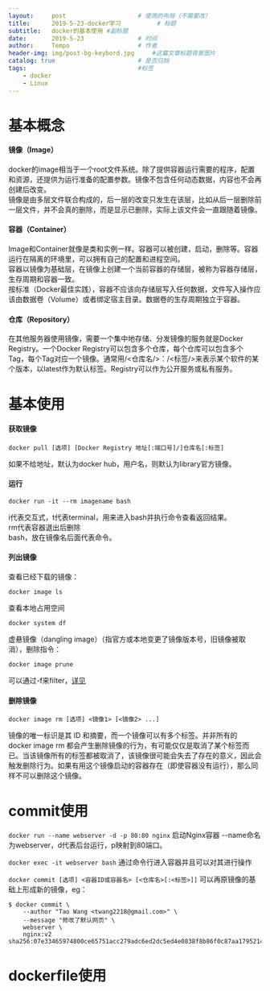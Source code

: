 ```yaml
---
layout:     post   				    # 使用的布局（不需要改）
title:      2019-5-23-docker学习			# 标题 
subtitle:   docker的基本使用 #副标题
date:       2019-5-23 				# 时间
author:     Tempo					# 作者
header-img: img/post-bg-keybord.jpg 	#这篇文章标题背景图片
catalog: true 						# 是否归档
tags:								#标签
    - docker
    - Linux
---
```

# 基本概念
#### 镜像（Image）
docker的image相当于一个root文件系统。除了提供容器运行需要的程序，配置和资源，还提供为运行准备的配置参数。镜像不包含任何动态数据，内容也不会再创建后改变。<br/>
镜像是由多层文件联合构成的，后一层的改变只发生在该层，比如从后一层删除前一层文件，并不会真的删除，而是显示已删除，实际上该文件会一直跟随着镜像。

#### 容器（Container）
Image和Container就像是类和实例一样。容器可以被创建，启动，删除等。容器运行在隔离的环境里，可以拥有自己的配置和进程空间。<br/>
容器以镜像为基础层，在镜像上创建一个当前容器的存储层，被称为容器存储层，生存周期和容器一致。<br/>
按标准（Docker最佳实践），容器不应该向存储层写入任何数据，文件写入操作应该由数据卷（Volume）或者绑定宿主目录。数据卷的生存周期独立于容器。

#### 仓库（Repository）
在其他服务器使用镜像，需要一个集中地存储、分发镜像的服务就是Docker Registry。一个Docker Registry可以包含多个仓库，每个仓库可以包含多个Tag，每个Tag对应一个镜像。通常用/<仓库名/>：/<标签/>来表示某个软件的某个版本，以latest作为默认标签。Registry可以作为公开服务或私有服务。

# 基本使用
#### 获取镜像
```
docker pull [选项] [Docker Registry 地址[:端口号]/]仓库名[:标签]
```
如果不给地址，默认为docker hub，用户名，则默认为library官方镜像。

#### 运行
```
docker run -it --rm imagename bash
```
i代表交互式，t代表terminal，用来进入bash并执行命令查看返回结果。<br/>
rm代表容器退出后删除<br/>
bash，放在镜像名后面代表命令。

#### 列出镜像
查看已经下载的镜像：
```
docker image ls
```
查看本地占用空间
```
docker system df
```
虚悬镜像（dangling image）（指官方或本地变更了镜像版本号，旧镜像被取消），删除指令：
```
docker image prune
```
可以通过-f来filter，[详见](https://yeasy.gitbooks.io/docker_practice/image/list.html)

#### 删除镜像
```
docker image rm [选项] <镜像1> [<镜像2> ...]
```
镜像的唯一标识是其 ID 和摘要，而一个镜像可以有多个标签。并非所有的 docker image rm 都会产生删除镜像的行为，有可能仅仅是取消了某个标签而已。当该镜像所有的标签都被取消了，该镜像很可能会失去了存在的意义，因此会触发删除行为。如果有用这个镜像启动的容器存在（即使容器没有运行），那么同样不可以删除这个镜像。

# commit使用

```docker run --name webserver -d -p 80:80 nginx```
启动Nginx容器 --name命名为webserver，d代表后台运行，p映射到80端口。

```docker exec -it webserver bash```
通过命令行进入容器并且可以对其进行操作

```docker commit [选项] <容器ID或容器名> [<仓库名>[:<标签>]]```
可以再原镜像的基础上形成新的镜像，eg：
```
$ docker commit \
    --author "Tao Wang <twang2218@gmail.com>" \
    --message "修改了默认网页" \
    webserver \
    nginx:v2
sha256:07e33465974800ce65751acc279adc6ed2dc5ed4e0838f8b86f0c87aa1795214
```

# dockerfile使用

